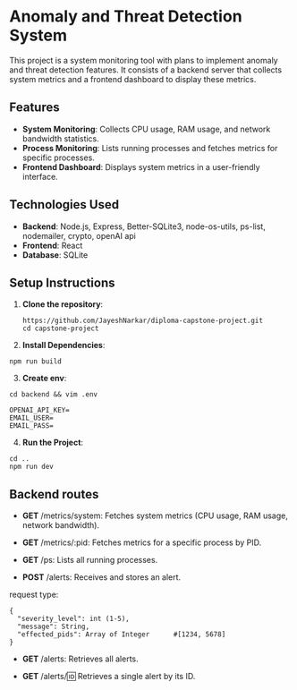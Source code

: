 # Anomaly and Threat Detection System

This project is a system monitoring tool with plans to implement anomaly and threat detection features. It consists of a backend server that collects system metrics and a frontend dashboard to display these metrics.

## Features

- **System Monitoring**: Collects CPU usage, RAM usage, and network bandwidth statistics.
- **Process Monitoring**: Lists running processes and fetches metrics for specific processes.
- **Frontend Dashboard**: Displays system metrics in a user-friendly interface.

## Technologies Used

- **Backend**: Node.js, Express, Better-SQLite3, node-os-utils, ps-list, nodemailer, crypto, openAI api
- **Frontend**: React
- **Database**: SQLite

## Setup Instructions

1. **Clone the repository**:

   ```
   https://github.com/JayeshNarkar/diploma-capstone-project.git
   cd capstone-project
   ```

2. **Install Dependencies**:

```
npm run build
```

3. **Create env**:

```
cd backend && vim .env
```

```
OPENAI_API_KEY=
EMAIL_USER=
EMAIL_PASS=
```

4. **Run the Project**:

```
cd ..
npm run dev
```

## Backend routes

- **GET** /metrics/system: Fetches system metrics (CPU usage, RAM usage, network bandwidth).

- **GET** /metrics/:pid: Fetches metrics for a specific process by PID.

- **GET** /ps: Lists all running processes.

- **POST** /alerts: Receives and stores an alert.

request type:

```
{
  "severity_level": int (1-5),
  "message": String,
  "effected_pids": Array of Integer      #[1234, 5678]
}
```

- **GET** /alerts: Retrieves all alerts.

- **GET** /alerts/:id: Retrieves a single alert by its ID.

